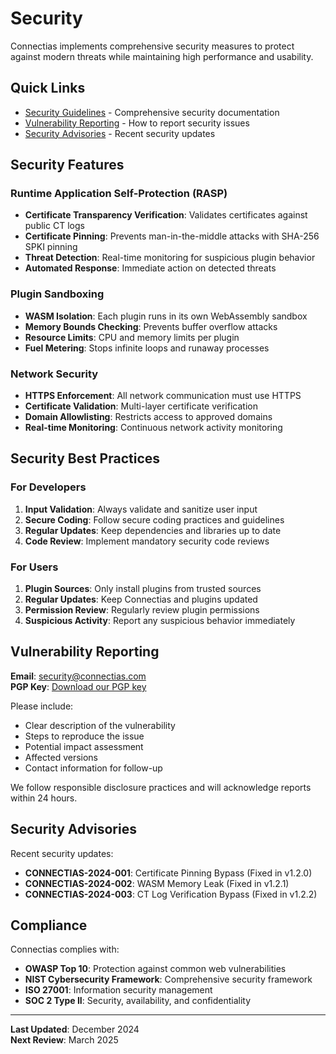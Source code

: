 # Security

Connectias implements comprehensive security measures to protect against modern threats while maintaining high performance and usability.

## Quick Links

- [Security Guidelines](docs/security/security-guidelines.md) - Comprehensive security documentation
- [Vulnerability Reporting](docs/security/security-guidelines.md#vulnerability-reporting) - How to report security issues
- [Security Advisories](docs/security/security-guidelines.md#security-advisories) - Recent security updates

## Security Features

### Runtime Application Self-Protection (RASP)

- **Certificate Transparency Verification**: Validates certificates against public CT logs
- **Certificate Pinning**: Prevents man-in-the-middle attacks with SHA-256 SPKI pinning
- **Threat Detection**: Real-time monitoring for suspicious plugin behavior
- **Automated Response**: Immediate action on detected threats

### Plugin Sandboxing

- **WASM Isolation**: Each plugin runs in its own WebAssembly sandbox
- **Memory Bounds Checking**: Prevents buffer overflow attacks
- **Resource Limits**: CPU and memory limits per plugin
- **Fuel Metering**: Stops infinite loops and runaway processes

### Network Security

- **HTTPS Enforcement**: All network communication must use HTTPS
- **Certificate Validation**: Multi-layer certificate verification
- **Domain Allowlisting**: Restricts access to approved domains
- **Real-time Monitoring**: Continuous network activity monitoring

## Security Best Practices

### For Developers

1. **Input Validation**: Always validate and sanitize user input
2. **Secure Coding**: Follow secure coding practices and guidelines
3. **Regular Updates**: Keep dependencies and libraries up to date
4. **Code Review**: Implement mandatory security code reviews

### For Users

1. **Plugin Sources**: Only install plugins from trusted sources
2. **Regular Updates**: Keep Connectias and plugins updated
3. **Permission Review**: Regularly review plugin permissions
4. **Suspicious Activity**: Report any suspicious behavior immediately

## Vulnerability Reporting

**Email**: security@connectias.com  
**PGP Key**: [Download our PGP key](https://connectias.com/security/pgp-key.asc)

Please include:
- Clear description of the vulnerability
- Steps to reproduce the issue
- Potential impact assessment
- Affected versions
- Contact information for follow-up

We follow responsible disclosure practices and will acknowledge reports within 24 hours.

## Security Advisories

Recent security updates:
- **CONNECTIAS-2024-001**: Certificate Pinning Bypass (Fixed in v1.2.0)
- **CONNECTIAS-2024-002**: WASM Memory Leak (Fixed in v1.2.1)
- **CONNECTIAS-2024-003**: CT Log Verification Bypass (Fixed in v1.2.2)

## Compliance

Connectias complies with:
- **OWASP Top 10**: Protection against common web vulnerabilities
- **NIST Cybersecurity Framework**: Comprehensive security framework
- **ISO 27001**: Information security management
- **SOC 2 Type II**: Security, availability, and confidentiality

---

**Last Updated**: December 2024  
**Next Review**: March 2025